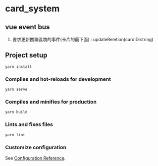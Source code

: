 # card_system

## vue event bus
1. 要求更新關聯區塊的事件(卡片的最下面) : updateReletion(cardID:string)

## Project setup
```
yarn install
```

### Compiles and hot-reloads for development
```
yarn serve
```

### Compiles and minifies for production
```
yarn build
```

### Lints and fixes files
```
yarn lint
```

### Customize configuration
See [Configuration Reference](https://cli.vuejs.org/config/).
